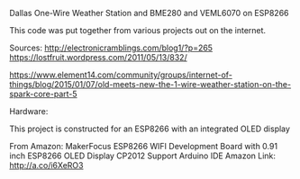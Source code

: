 Dallas One-Wire Weather Station and BME280 and VEML6070 on ESP8266


This code was put together from various projects out on the internet.

Sources:
http://electronicramblings.com/blog1/?p=265
https://lostfruit.wordpress.com/2011/05/13/832/

https://www.element14.com/community/groups/internet-of-things/blog/2015/01/07/old-meets-new-the-1-wire-weather-station-on-the-spark-core-part-5

Hardware:

This project is constructed for an ESP8266 with an integrated OLED display 

From Amazon: MakerFocus ESP8266 WIFI Development Board with 0.91 inch ESP8266 OLED Display CP2012 Support Arduino IDE 
Amazon Link: http://a.co/i6XeRO3

